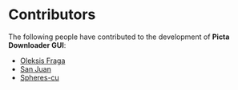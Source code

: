 # Contributors

The following people have contributed to the development of __Picta Downloader GUI__:

<!-- Add your name below, sort alphabetically by surname. Link to Github profile / your home page. -->

- [Oleksis Fraga](https://github.com/oleksis)
- [San Juan](https://github.com/rsanjuan87)
- [Spheres-cu](https://github.com/Spheres-cu)
